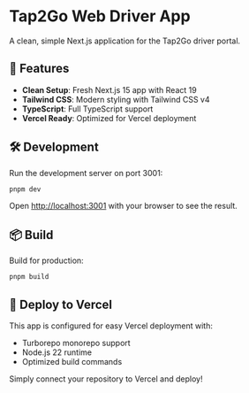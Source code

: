 # Tap2Go Web Driver App

A clean, simple Next.js application for the Tap2Go driver portal.

## 🚀 Features

- **Clean Setup**: Fresh Next.js 15 app with React 19
- **Tailwind CSS**: Modern styling with Tailwind CSS v4
- **TypeScript**: Full TypeScript support
- **Vercel Ready**: Optimized for Vercel deployment

## 🛠️ Development

Run the development server on port 3001:

```bash
pnpm dev
```

Open [http://localhost:3001](http://localhost:3001) with your browser to see the result.

## 📦 Build

Build for production:

```bash
pnpm build
```

## 🚀 Deploy to Vercel

This app is configured for easy Vercel deployment with:
- Turborepo monorepo support
- Node.js 22 runtime
- Optimized build commands

Simply connect your repository to Vercel and deploy!
